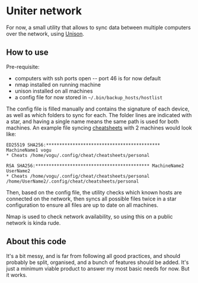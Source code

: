 # Uniter network

For now, a small utility that allows to sync data between multiple computers over the network, using [Unison](https://github.com/bcpierce00/unison).

## How to use

Pre-requisite:
* computers with ssh ports open -- port 46 is for now default
* nmap installed on running machine
* unison installed on all machines
* a config file for now stored in `~/.bin/backup_hosts/hostlist`

The config file is filled manually and contains the signature of each device, as well as which folders to sync for each. The folder lines are indicated with a star, and having a single name means the same path is used for both machines. An example file syncing [cheatsheets](https://github.com/cheat/cheat) with 2 machines would look like:

```
ED25519 SHA256:******************************************* MachineName1 vogu
* Cheats /home/vogu/.config/cheat/cheatsheets/personal

RSA SHA256:******************************************* MachineName2 UserName2
* Cheats /home/vogu/.config/cheat/cheatsheets/personal /home/UserName2/.config/cheat/cheatsheets/personal
```

Then, based on the config file, the utility checks which known hosts are connected on the network, then syncs all possible files twice in a star configuration to ensure all files are up to date on all machines.

Nmap is used to check network availability, so using this on a public network is kinda rude.

## About this code

It's a bit messy, and is far from following all good practices, and should probably be split, organised, and a bunch of features should be added. It's just a minimum viable product to answer my most basic needs for now. But it works.
